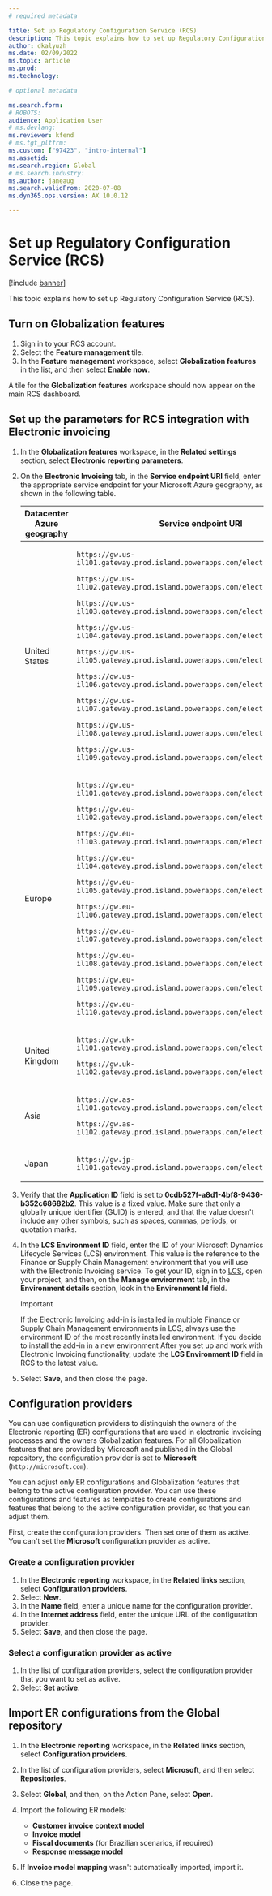 ```yaml
---
# required metadata

title: Set up Regulatory Configuration Service (RCS)
description: This topic explains how to set up Regulatory Configuration Service (RCS).
author: dkalyuzh
ms.date: 02/09/2022
ms.topic: article
ms.prod: 
ms.technology: 

# optional metadata

ms.search.form: 
# ROBOTS: 
audience: Application User
# ms.devlang: 
ms.reviewer: kfend
# ms.tgt_pltfrm: 
ms.custom: ["97423", "intro-internal"]
ms.assetid: 
ms.search.region: Global
# ms.search.industry: 
ms.author: janeaug
ms.search.validFrom: 2020-07-08
ms.dyn365.ops.version: AX 10.0.12

---
```


# Set up Regulatory Configuration Service (RCS)

[!include [banner](../includes/banner.md)]

This topic explains how to set up Regulatory Configuration Service (RCS).

## Turn on Globalization features

1. Sign in to your RCS account.
2. Select the **Feature management** tile.
3. In the **Feature management** workspace, select **Globalization features** in the list, and then select **Enable now**.

A tile for the **Globalization features** workspace should now  appear on the main RCS dashboard.

## Set up the parameters for RCS integration with Electronic invoicing

1. In the **Globalization features** workspace, in the **Related settings** section, select **Electronic reporting parameters**.
2. On the **Electronic Invoicing** tab, in the **Service endpoint URI** field, enter the appropriate service endpoint for your Microsoft Azure geography, as shown in the following table.

    | Datacenter Azure geography | Service endpoint URI |
    |----------------------------|----------------------|
    | United States              | <p>`https://gw.us-il101.gateway.prod.island.powerapps.com/electronicinvoicing/`</p><p>`https://gw.us-il102.gateway.prod.island.powerapps.com/electronicinvoicing/`</p><p>`https://gw.us-il103.gateway.prod.island.powerapps.com/electronicinvoicing/`</p><p>`https://gw.us-il104.gateway.prod.island.powerapps.com/electronicinvoicing/`</p><p>`https://gw.us-il105.gateway.prod.island.powerapps.com/electronicinvoicing/`</p><p>`https://gw.us-il106.gateway.prod.island.powerapps.com/electronicinvoicing/`</p><p>`https://gw.us-il107.gateway.prod.island.powerapps.com/electronicinvoicing/`</p><p>`https://gw.us-il108.gateway.prod.island.powerapps.com/electronicinvoicing/`</p><p>`https://gw.us-il109.gateway.prod.island.powerapps.com/electronicinvoicing/`</p> |
    | Europe                     | <p>`https://gw.eu-il101.gateway.prod.island.powerapps.com/electronicinvoicing/`</p><p>`https://gw.eu-il102.gateway.prod.island.powerapps.com/electronicinvoicing/`</p><p>`https://gw.eu-il103.gateway.prod.island.powerapps.com/electronicinvoicing/`</p><p>`https://gw.eu-il104.gateway.prod.island.powerapps.com/electronicinvoicing/`</p><p>`https://gw.eu-il105.gateway.prod.island.powerapps.com/electronicinvoicing/`</p><p>`https://gw.eu-il106.gateway.prod.island.powerapps.com/electronicinvoicing/`</p><p>`https://gw.eu-il107.gateway.prod.island.powerapps.com/electronicinvoicing/`</p><p>`https://gw.eu-il108.gateway.prod.island.powerapps.com/electronicinvoicing/`</p><p>`https://gw.eu-il109.gateway.prod.island.powerapps.com/electronicinvoicing/`</p><p>`https://gw.eu-il110.gateway.prod.island.powerapps.com/electronicinvoicing/`</p> |
    | United Kingdom             | <p>`https://gw.uk-il101.gateway.prod.island.powerapps.com/electronicinvoicing/`</p><p>`https://gw.uk-il102.gateway.prod.island.powerapps.com/electronicinvoicing/`</p> |
    | Asia                       | <p>`https://gw.as-il101.gateway.prod.island.powerapps.com/electronicinvoicing/`</p><p>`https://gw.as-il102.gateway.prod.island.powerapps.com/electronicinvoicing/`</p> |
    | Japan                      | <p>`https://gw.jp-il101.gateway.prod.island.powerapps.com/electronicinvoicing/`</p> |

3. Verify that the **Application ID** field is set to **0cdb527f-a8d1-4bf8-9436-b352c68682b2**. This value is a fixed value. Make sure that only a globally unique identifier (GUID) is entered, and that the value doesn't include any other symbols, such as spaces, commas, periods, or quotation marks.
4. In the **LCS Environment ID** field, enter the ID of your Microsoft Dynamics Lifecycle Services (LCS) environment. This value is the reference to the Finance or Supply Chain Management environment that you will use with the Electronic Invoicing service. To get your ID, sign in to [LCS](https://lcs.dynamics.com/), open your project, and then, on the **Manage environment** tab, in the **Environment details** section, look in the **Environment Id** field.

    > [!IMPORTANT]
    > If the Electronic Invoicing add-in is installed in multiple Finance or Supply Chain Management environments in LCS, always use the environment ID of the most recently installed environment. If you decide to install the add-in in a new environment After you set up and work with Electronic Invoicing functionality, update the **LCS Environment ID** field in RCS to the latest value.

5. Select **Save**, and then close the page.

## Configuration providers

You can use configuration providers to distinguish the owners of the Electronic reporting (ER) configurations that are used in electronic invoicing processes and the owners Globalization features. For all Globalization features that are provided by Microsoft and published in the Global repository, the configuration provider is set to **Microsoft** (`http://microsoft.com`).

You can adjust only ER configurations and Globalization features that belong to the active configuration provider. You can use these configurations and features as templates to create configurations and features that belong to the active configuration provider, so that you can adjust them.

First, create the configuration providers. Then set one of them as active. You can't set the **Microsoft** configuration provider as active.

### Create a configuration provider

1. In the **Electronic reporting** workspace, in the **Related links** section, select **Configuration providers**.
2. Select **New**.
3. In the **Name** field, enter a unique name for the configuration provider.
4. In the **Internet address** field, enter the unique URL of the configuration provider.
5. Select **Save**, and then close the page.

### Select a configuration provider as active

1. In the list of configuration providers, select the configuration provider that you want to set as active.
2. Select **Set active**.

## Import ER configurations from the Global repository

1. In the **Electronic reporting** workspace, in the **Related links** section, select **Configuration providers**.
2. In the list of configuration providers, select **Microsoft**, and then select **Repositories**.
3. Select **Global**, and then, on the Action Pane, select **Open**.
4. Import the following ER models:

    - **Customer invoice context model**
    - **Invoice model**
    - **Fiscal documents** (for Brazilian scenarios, if required)
    - **Response message model**

5. If **Invoice model mapping** wasn't automatically imported, import it.
6. Close the page.
